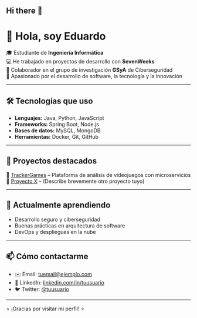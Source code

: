 ## Hi there 👋

# 👋 Hola, soy Eduardo

🎓 Estudiante de **Ingeniería Informática**  
💻 He trabajado en proyectos de desarrollo con **SevenWeeks**  
🔐 Colaborador en el grupo de investigación **GSyA** de Ciberseguridad  
🚀 Apasionado por el desarrollo de software, la tecnología y la innovación  

---

## 🛠️ Tecnologías que uso
- **Lenguajes:** Java, Python, JavaScript  
- **Frameworks:** Spring Boot, Node.js  
- **Bases de datos:** MySQL, MongoDB  
- **Herramientas:** Docker, Git, GitHub  

---

## 📂 Proyectos destacados
🔸 [TrackerGames](https://github.com/tuusuario/TrackerGames) – Plataforma de análisis de videojuegos con microservicios  
🔸 [Proyecto X](https://github.com/tuusuario/proyecto-x) – (Describe brevemente otro proyecto tuyo)  

---

## 🌱 Actualmente aprendiendo
- Desarrollo seguro y ciberseguridad  
- Buenas prácticas en arquitectura de software  
- DevOps y despliegues en la nube  

---

## 📫 Cómo contactarme
- ✉️ Email: tuemail@ejemplo.com  
- 💼 LinkedIn: [linkedin.com/in/tuusuario](https://linkedin.com/in/tuusuario)  
- 🐦 Twitter: [@tuusuario](https://twitter.com/tuusuario)  

---

⭐ ¡Gracias por visitar mi perfil! ⭐

